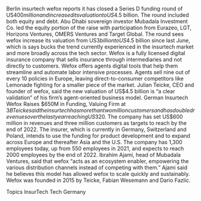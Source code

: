 Berlin insurtech wefox reports it has closed a Series D funding round of US$400 million and increased its valuation to US$4.5 billion.
The round included both equity and debt. Abu Dhabi sovereign investor Mubadala Investment Co. led the equity portion of the raise with participation from Eurazeo, LGT, Horizons Ventures, OMERS Ventures and Target Global.
The round sees wefox increase its valuation from US$3 billion to US$4.5 billion since last June, which is says bucks the trend currently experienced in the insurtech market and more broadly across the tech sector.
Wefox is a fully licensed digital insurance company that sells insurance through intermediaries and not directly to customers. Wefox offers agents digital tools that help them streamline and automate labor intensive processes. Agents sell nine out of every 10 policies in Europe, leaving direct-to-consumer competitors like Lemonade fighting for a smaller piece of the market.
Julian Teicke, CEO and founder of wefox, said the new valuation of US$4.5 billion is “a clear validation” of his firm’s agent-oriented business model.
German Insurtech Wefox Raises $650M in Funding, Valuing Firm at $3B
Teicke said the insurtech has more than two million customers and has doubled revenues over the last year reaching US$320. The company has set US$600 million in revenues and three million customers as targets to reach by the end of 2022.
The insurer, which is currently in Germany, Switzerland and Poland, intends to use the funding for product development and to expand across Europe and thereafter Asia and the U.S.
The company has 1,300 employees today, up from 550 employees in 2021, and expects to reach 2000 employees by the end of 2022.
Ibrahim Ajami, head of Mubadala Ventures, said that wefox “acts as an ecosystem enabler, empowering the various distribution channels instead of competing with them.” Ajami said he believes this model has allowed wefox to scale quickly and sustainably.
Wefox was founded in 2015 by Teicke, Fabian Wesemann and Dario Fazlic.

Topics
InsurTech
Tech
Germany
